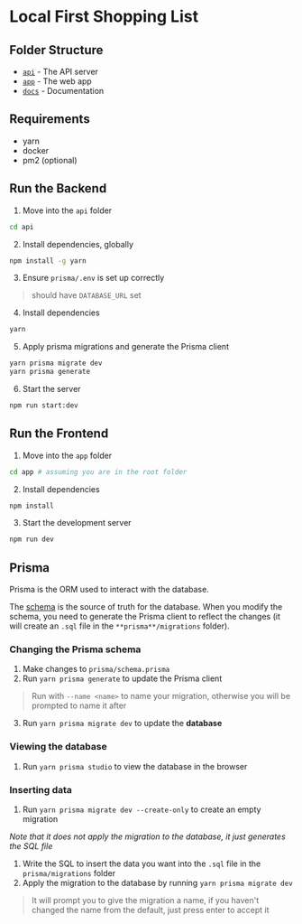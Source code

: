 # Local First Shopping List

## Folder Structure

- [`api`](./api) - The API server
- [`app`](./app) - The web app
- [`docs`](./docs) - Documentation

## Requirements

- yarn
- docker
- pm2 (optional)

## Run the Backend

1. Move into the `api` folder
```sh
cd api
```
2. Install dependencies, globally
```sh
npm install -g yarn
```
3. Ensure `prisma/.env` is set up correctly
> should have `DATABASE_URL` set
4. Install dependencies
```sh
yarn
```
5. Apply prisma migrations and generate the Prisma client
```sh
yarn prisma migrate dev
yarn prisma generate
```
6. Start the server
```sh
npm run start:dev
```

## Run the Frontend

1. Move into the `app` folder
```sh
cd app # assuming you are in the root folder
```
2. Install dependencies
```sh
npm install
```
3. Start the development server
```sh
npm run dev
```

## Prisma

Prisma is the ORM used to interact with the database.

The [schema](./api/prisma/schema.prisma) is the source of truth for the database. When you modify the schema, you need to generate the Prisma client to reflect the changes (it will create an `.sql` file in the `**prisma**/migrations` folder).

### Changing the Prisma schema

1. Make changes to `prisma/schema.prisma`
2. Run `yarn prisma generate` to update the Prisma client

> Run with `--name <name>` to name your migration, otherwise you will be prompted to name it after

3. Run `yarn prisma migrate dev` to update the **database**

### Viewing the database

1. Run `yarn prisma studio` to view the database in the browser

### Inserting data

1. Run `yarn prisma migrate dev --create-only` to create an empty migration

*Note that it does not apply the migration to the database, it just generates the SQL file*

1. Write the SQL to insert the data you want into the `.sql` file in the `prisma/migrations` folder
2. Apply the migration to the database by running `yarn prisma migrate dev`

> It will prompt you to give the migration a name, if you haven't changed the name from the default, just press enter to accept it